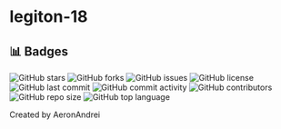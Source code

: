# legiton-18

## 📊 Badges

![GitHub stars](https://img.shields.io/github/stars/AeronAndrei/legiton-18?style=flat-square) ![GitHub forks](https://img.shields.io/github/forks/AeronAndrei/legiton-18?style=flat-square) ![GitHub issues](https://img.shields.io/github/issues/AeronAndrei/legiton-18?style=flat-square) ![GitHub license](https://img.shields.io/github/license/AeronAndrei/legiton-18?style=flat-square) ![GitHub last commit](https://img.shields.io/github/last-commit/AeronAndrei/legiton-18?style=flat-square) ![GitHub commit activity](https://img.shields.io/github/commit-activity/m/AeronAndrei/legiton-18?style=flat-square) ![GitHub contributors](https://img.shields.io/github/contributors/AeronAndrei/legiton-18?style=flat-square) ![GitHub repo size](https://img.shields.io/github/repo-size/AeronAndrei/legiton-18?style=flat-square) ![GitHub top language](https://img.shields.io/github/languages/top/AeronAndrei/legiton-18?style=flat-square) 


Created by AeronAndrei
